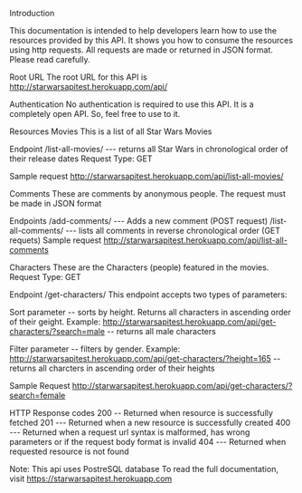 Introduction

This documentation is intended to help developers learn how to use the resources provided by this API. It shows you how to consume the resources using http requests. All requests are made or returned in JSON format. 
Please read carefully.

Root URL
The root URL for this API is http://starwarsapitest.herokuapp.com/api/

Authentication
No authentication is required to use this API. It is a completely open API. So, feel free to use to it.

Resources
Movies
This is a list of all Star Wars Movies

Endpoint
/list-all-movies/ --- returns all Star Wars in chronological order of their release dates
Request Type: GET

Sample request
http://starwarsapitest.herokuapp.com/api/list-all-movies/


Comments
These are comments by anonymous people. The request must be made in JSON format

Endpoints
/add-comments/ --- Adds a new comment (POST request)
/list-all-comments/ --- lists all comments in reverse chronological order (GET requets)
Sample request
http://starwarsapitest.herokuapp.com/api/list-all-comments


Characters
These are the Characters (people) featured in the movies.
Request Type: GET

Endpoint
/get-characters/
This endpoint accepts two types of parameters:

Sort parameter -- sorts by height. Returns all characters in ascending order of their geight.
Example: http://starwarsapitest.herokuapp.com/api/get-characters/?search=male -- returns all male characters

Filter parameter -- filters by gender.
Example: http://starwarsapitest.herokuapp.com/api/get-characters/?height=165 -- returns all charcters in ascending order of their heights

Sample Request
http://starwarsapitest.herokuapp.com/api/get-characters/?search=female


HTTP Response codes
200 -- Returned when resource is successfully fetched
201 --- Returned when a new resource is successfully created
400 --- Returned when a request url syntax is malformed, has wrong parameters or if the request body format is invalid
404 --- Returned when requested resource is not found

Note: This api uses PostreSQL database 
To read the full documentation, visit https://starwarsapitest.herokuapp.com
